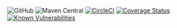 
![GitHub](https://img.shields.io/github/license/nhojpatrick/nhojpatrick-cucumber?style=plastic)
![Maven Central](https://img.shields.io/maven-central/v/com.github.nhojpatrick.cucumber/nhojpatrick-cucumber)
[![CircleCI](https://circleci.com/gh/nhojpatrick/nhojpatrick-cucumber/tree/develop.svg?style=svg)](https://circleci.com/gh/nhojpatrick/nhojpatrick-cucumber/tree/develop)
[![Coverage Status](https://coveralls.io/repos/github/nhojpatrick/nhojpatrick-cucumber/badge.svg?branch=develop)](https://coveralls.io/github/nhojpatrick/nhojpatrick-cucumber?branch=develop)
[![Known Vulnerabilities](https://snyk.io/test/github/nhojpatrick/nhojpatrick-cucumber/develop/badge.svg)](https://snyk.io/test/github/nhojpatrick/nhojpatrick-cucumber/develop)
